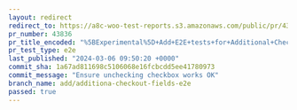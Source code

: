 ```yaml
---
layout: redirect
redirect_to: https://a8c-woo-test-reports.s3.amazonaws.com/public/pr/43836/e2e/index.html
pr_number: 43836
pr_title_encoded: "%5BExperimental%5D+Add+E2E+tests+for+Additional+Checkout+Fields"
pr_test_type: e2e
last_published: "2024-03-06 09:50:20 +0000"
commit_sha: 1a67ad811698c5106068e16fcbcdd5ee41780973
commit_message: "Ensure unchecking checkbox works OK"
branch_name: add/additiona-checkout-fields-e2e
passed: true
---
```

